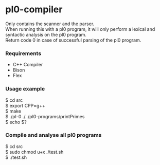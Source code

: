 # pl0-compiler
Only contains the scanner and the parser.  
When running this with a pl0 program, it will only perform a lexical and syntactic analysis on the pl0 program.  
Return code 0 in case of successful parsing of the pl0 program.

### Requirements
- C++ Compiler
- Bison
- Flex

### Usage example
$ cd src  
$ export CPP=g++  
$ make  
$ ./pl-0 ./../pl0-programs/printPrimes  
$ echo $?  

### Compile and analyse all pl0 programs
$ cd src  
$ sudo chmod u+x ./test.sh  
$ ./test.sh  
